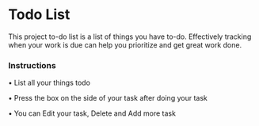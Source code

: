 # Todo List
This project to-do list is a list of things you have to-do. Effectively tracking when your work is due can help you prioritize and get great work done.

### Instructions
•	List all your things todo

•	Press the box on the side of your task after doing your task

•	You can Edit your task, Delete and Add more task
